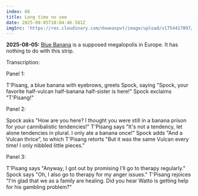 ```yaml
---
index: 66
title: Long time no see
date: 2025-08-05T18:04:46.581Z
imgSrc: 'https://res.cloudinary.com/dvweaspvt/image/upload/v1754417097/066_fwavp8.png'
---
```


**2025-08-05:** [Blue Banana](https://en.wikipedia.org/wiki/Blue_Banana) is a supposed megalopolis in Europe. It has nothing to do with this strip.

Transcription:

Panel 1:

T'Pisang, a blue banana with eyebrows, greets Spock, saying "Spock, your favorite half-vulcan half-banana half-sister is here!" Spock exclaims "T'Pisang!"

Panel 2:

Spock asks "How are you here? I thought you were still in a banana prison for your cannibalistic tendencies!" T'Pisang says "It's not a tendency, let alone tendencies in plural. I only ate a banana once!" Spock adds "And a Vulcan thrice", to which T'Pisang retorts "But it was the same Vulcan every time! I only nibbled little pieces."

Panel 3:

T'Pisang says "Anyway, I got out by promising I'll go to therapy regularly." Spock says "Oh, I also go to therapy for my anger issues." T'Pisang rejoices "I'm glad that we as a family are healing. Did you hear Watto is getting help for his gambling problem?"
